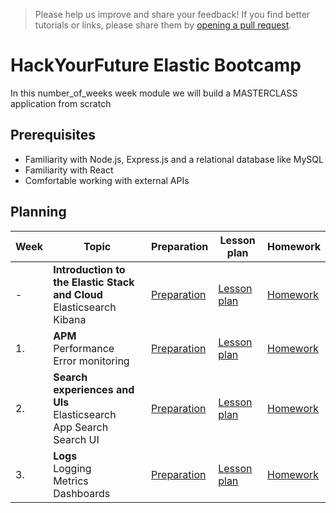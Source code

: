 > Please help us improve and share your feedback! If you find better tutorials
or links, please share them by [opening a pull request](https://github.com/HackYourFuture-CPH/masterclass/pulls).

# HackYourFuture Elastic Bootcamp

In this number_of_weeks week module we will build a MASTERCLASS application from scratch

## Prerequisites

- Familiarity with Node.js, Express.js and a relational database like MySQL
- Familiarity with React
- Comfortable working with external APIs

## Planning

| Week | Topic                                                                                                             | Preparation                         | Lesson plan                         | Homework                      |
| ---- | ----------------------------------------------------------------------------------------------------------------- | ----------------------------------- | ----------------------------------- | ----------------------------- |
| -    | **Introduction to the Elastic Stack and Cloud** <br>  Elasticsearch <br> Kibana | [Preparation](intro/preparation.md) | [Lesson plan](intro/lesson-plan.md) | [Homework](intro/homework.md) |
| 1.   | **APM** <br> Performance <br> Error monitoring | [Preparation](week1/preparation.md) | [Lesson plan](week1/lesson-plan.md) | [Homework](week1/homework.md) |
| 2.   | **Search experiences and UIs** <br> Elasticsearch <br> App Search <br> Search UI | [Preparation](week2/preparation.md) | [Lesson plan](week2/lesson-plan.md) | [Homework](week2/homework.md) |
| 3.   | **Logs** <br> Logging <br> Metrics <br> Dashboards | [Preparation](week3/preparation.md) | [Lesson plan](week3/lesson-plan.md) | [Homework](week3/homework.md) |
